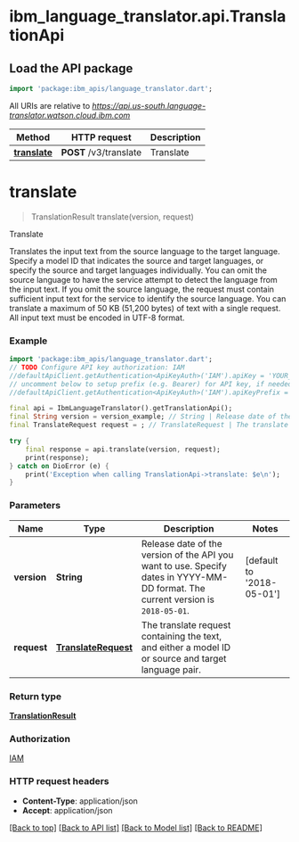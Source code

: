 # ibm_language_translator.api.TranslationApi

## Load the API package
```dart
import 'package:ibm_apis/language_translator.dart';
```

All URIs are relative to *https://api.us-south.language-translator.watson.cloud.ibm.com*

Method | HTTP request | Description
------------- | ------------- | -------------
[**translate**](TranslationApi.md#translate) | **POST** /v3/translate | Translate


# **translate**
> TranslationResult translate(version, request)

Translate

Translates the input text from the source language to the target language. Specify a model ID that indicates the source and target languages, or specify the source and target languages individually. You can omit the source language to have the service attempt to detect the language from the input text. If you omit the source language, the request must contain sufficient input text for the service to identify the source language.   You can translate a maximum of 50 KB (51,200 bytes) of text with a single request. All input text must be encoded in UTF-8 format.

### Example 
```dart
import 'package:ibm_apis/language_translator.dart';
// TODO Configure API key authorization: IAM
//defaultApiClient.getAuthentication<ApiKeyAuth>('IAM').apiKey = 'YOUR_API_KEY';
// uncomment below to setup prefix (e.g. Bearer) for API key, if needed
//defaultApiClient.getAuthentication<ApiKeyAuth>('IAM').apiKeyPrefix = 'Bearer';

final api = IbmLanguageTranslator().getTranslationApi();
final String version = version_example; // String | Release date of the version of the API you want to use. Specify dates in YYYY-MM-DD format. The current version is `2018-05-01`.
final TranslateRequest request = ; // TranslateRequest | The translate request containing the text, and either a model ID or source and target language pair.

try { 
    final response = api.translate(version, request);
    print(response);
} catch on DioError (e) {
    print('Exception when calling TranslationApi->translate: $e\n');
}
```

### Parameters

Name | Type | Description  | Notes
------------- | ------------- | ------------- | -------------
 **version** | **String**| Release date of the version of the API you want to use. Specify dates in YYYY-MM-DD format. The current version is `2018-05-01`. | [default to '2018-05-01']
 **request** | [**TranslateRequest**](TranslateRequest.md)| The translate request containing the text, and either a model ID or source and target language pair. | 

### Return type

[**TranslationResult**](TranslationResult.md)

### Authorization

[IAM](../../README.md#IAM)

### HTTP request headers

 - **Content-Type**: application/json
 - **Accept**: application/json

[[Back to top]](#) [[Back to API list]](../../README.md#documentation-for-api-endpoints) [[Back to Model list]](../../README.md#documentation-for-models) [[Back to README]](../../README.md)

